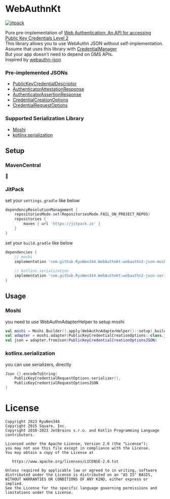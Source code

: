 # WebAuthnKt

[![jitpack](https://jitpack.io/v/RyuNen344/WebAuthnKt.svg)](https://jitpack.io/#RyuNen344/WebAuthnKt)

Pure pre-implementation
of [Web Authentication: An API for accessing Public Key Credentials Level 2](https://www.w3.org/TR/webauthn-2/)</br>
This library allows you to use WebAuthn JSON without self-implementation.</br>
Assume that uses this library with [CredentialManager](https://developer.android.com/reference/android/credentials/CredentialManager)</br>
But your app doesn't need to depend on GMS APIs.</br>
Inspired by [webauthn-json](https://github.com/github/webauthn-json)</br>

### Pre-implemented JSONs

- [PublicKeyCredentialDescriptor](webauthn2-json-core/src/main/java/io/github/ryunen344/webauthn2/json/core/PublicKeyCredentialDescriptor.kt)
- [AuthenticatorAttestationResponse](webauthn2-json-core/src/main/java/io/github/ryunen344/webauthn2/json/core/AuthenticatorResponse.kt)
- [AuthenticatorAssertionResponse](webauthn2-json-core/src/main/java/io/github/ryunen344/webauthn2/json/core/AuthenticatorResponse.kt)
- [CredentialCreationOptions](webauthn2-json-core/src/main/java/io/github/ryunen344/webauthn2/json/core/PublicKeyCredentialCreationOptions.kt)
- [CredentialRequestOptions](webauthn2-json-core/src/main/java/io/github/ryunen344/webauthn2/json/core/PublicKeyCredentialRequestOptions.kt)

### Supported Serialization Library
- [Moshi](https://github.com/square/moshi)
- [kotlinx.serialization](https://github.com/Kotlin/kotlinx.serialization)

## Setup

### MavenCentral

🚧

### JitPack

set your `settings.gradle` like below

```groovy:settings.gradle
dependencyResolutionManagement {
    repositoriesMode.set(RepositoriesMode.FAIL_ON_PROJECT_REPOS)
    repositories {
        maven { url 'https://jitpack.io' }
    }
}
```

set your `build.gradle` like below

```groovy:settings.gradle
dependencies {
    // moshi
    implementation 'com.github.RyuNen344.WebAuthnKt:webauthn2-json-moshi:${version}'
    
    // kotlinx.serialization
    implementation 'com.github.RyuNen344.WebAuthnKt:webauthn2-json-serialization:${version}'
}
```

## Usage

### Moshi

you need to use WebAuthnAdapterHelper to setup moshi

```kotlin 
val moshi = Moshi.Builder().apply(WebAuthnAdapterHelper()::setup).build()
val adapter = moshi.adapter(PublicKeyCredentialCreationOptions::class.java)
val json = adapter.fromJson(PublicKeyCredentialCreationOptionsJSON)
```

### kotlinx.serialization

you can use serializers, directly

```kotlin
Json {}.encodeToString(
    PublicKeyCredentialRequestOptions.serializer(),
    PublicKeyCredentialRequestOptionsJSON
)
```

# License

```
Copyright 2023 RyuNen344
Copyright 2015 Square, Inc.
Copyright 2010-2023 JetBrains s.r.o. and Kotlin Programming Language contributors.

Licensed under the Apache License, Version 2.0 (the "License");
you may not use this file except in compliance with the License.
You may obtain a copy of the License at

   https://www.apache.org/licenses/LICENSE-2.0.txt

Unless required by applicable law or agreed to in writing, software
distributed under the License is distributed on an "AS IS" BASIS,
WITHOUT WARRANTIES OR CONDITIONS OF ANY KIND, either express or implied.
See the License for the specific language governing permissions and
limitations under the License.
```
